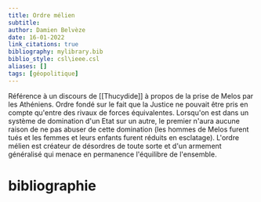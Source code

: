 ```yaml
---
title: Ordre mélien
subtitle:
author: Damien Belvèze
date: 16-01-2022
link_citations: true
bibliography: mylibrary.bib
biblio_style: csl\ieee.csl
aliases: []
tags: [géopolitique]
---
```


Référence à un discours de [[Thucydide]] à propos de la prise de Melos par les Athéniens. 
Ordre fondé sur le fait que la Justice ne pouvait être pris en compte qu'entre des rivaux de forces équivalentes. 
Lorsqu'on est dans un système de domination d'un Etat sur un autre, le premier n'aura aucune raison de ne pas abuser de cette domination (les hommes de Melos furent tués et les femmes et leurs enfants furent réduits en esclatage). 
L'ordre mélien est créateur de désordres de toute sorte et d'un armement généralisé qui menace en permanence l'équilibre de l'ensemble. 






# bibliographie

